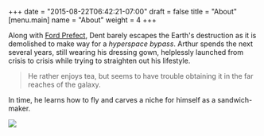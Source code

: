 +++
date = "2015-08-22T06:42:21-07:00"
draft = false
title = "About"
[menu.main]
name = "About"
weight = 4
+++

Along with [Ford Prefect](https://en.wikipedia.org/wiki/Ford_Prefect_\(character\)), Dent barely escapes the Earth's destruction as it is demolished to make way for a *hyperspace bypass*. Arthur spends the next several years, still wearing his dressing gown, helplessly launched from crisis to crisis while trying to straighten out his lifestyle. 

> He rather enjoys tea, but seems to have trouble obtaining it in the far reaches of the galaxy. 

In time, he learns how to fly and carves a niche for himself as a sandwich-maker.

<img src="//placehold.it/300x300" class="profile">
